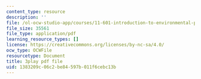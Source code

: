 ```yaml
---
content_type: resource
description: ''
file: /ol-ocw-studio-app/courses/11-601-introduction-to-environmental-policy-and-planning-fall-2016/1383209c06c2be84597b011f6cebc13b_HpMRwM6tAQ.pdf
file_size: 35561
file_type: application/pdf
learning_resource_types: []
license: https://creativecommons.org/licenses/by-nc-sa/4.0/
ocw_type: OCWFile
resourcetype: Document
title: 3play pdf file
uid: 1383209c-06c2-be84-597b-011f6cebc13b
---
```

